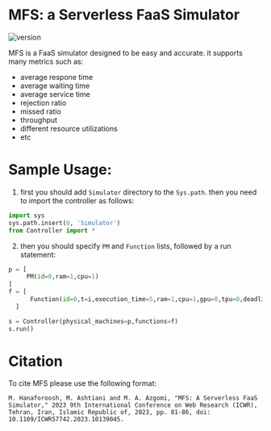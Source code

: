 # MFS: a Serverless FaaS Simulator
![version](https://img.shields.io/static/v1?label=Version&message=1.0.0&color=informational&style=for-the-badge)

MFS is a FaaS simulator designed to be easy and accurate. it supports many metrics such as:
* average respone time
* average waiting time
* average service time
* rejection ratio
* missed ratio
* throughput
* different resource utilizations
* etc

# Sample Usage:
1. first you should add `Simulator` directory to the `Sys.path`. then you need to import the controller as follows:
```python
import sys
sys.path.insert(0, 'Simulator')
from Controller import *
```
2. then you should specify `PM` and `Function` lists, followed by a run statement:

```python
p = [
     PM(id=0,ram=1,cpu=1)
]
f = [
      Function(id=0,t=i,execution_time=5,ram=1,cpu=1,gpu=0,tpu=0,deadline=300) for i in range(0,10)
  ]

s = Controller(physical_machines=p,functions=f)
s.run()
```

# Citation
To cite MFS please use the following format:
```
M. Hanaforoosh, M. Ashtiani and M. A. Azgomi, "MFS: A Serverless FaaS Simulator," 2023 9th International Conference on Web Research (ICWR), Tehran, Iran, Islamic Republic of, 2023, pp. 81-86, doi: 10.1109/ICWR57742.2023.10139045.
```
